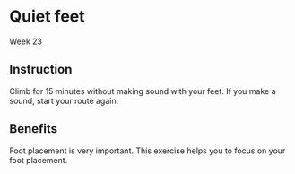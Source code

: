 # Quiet feet
Week 23

## Instruction
Climb for 15 minutes without making sound with your feet. If you make a sound, start your route again.

## Benefits
Foot placement is very important. This exercise helps you to focus on your foot placement.
